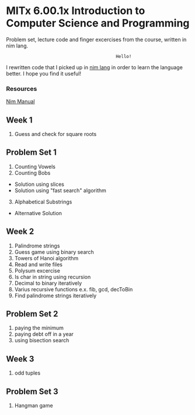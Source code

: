# MITx 6.00.1x Introduction to Computer Science and Programming
Problem set, lecture code and finger excercises from the course, written in nim lang.

                                              Hello!

I rewritten code that I picked up in [nim lang](http://nim-lang.org/) in order to learn 
the language better. I hope you find it useful!

### Resources
[Nim Manual](http://nim-lang.org/docs/manual.html)

## Week 1
1. Guess and check for square roots

## Problem Set 1
1. Counting Vowels
2. Counting Bobs
  * Solution using slices
  * Solution using "fast search" algorithm
3. Alphabetical Substrings
  * Alternative Solution

## Week 2
1. Palindrome strings
2. Guess game using binary search
3. Towers of Hanoi algorithm
4. Read and write files
5. Polysum excercise
6. Is char in string using recursion
7. Decimal to binary iteratively
8. Varius recursive functions e.x. fib, gcd, decToBin
9. Find palindrome strings iteratively

## Problem Set 2
1. paying the minimum
2. paying debt off in a year
3. using bisection search

## Week 3
1. odd tuples


## Problem Set 3
1. Hangman game

